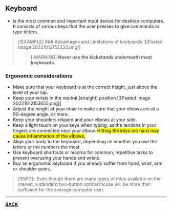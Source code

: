 ## Keyboard
- is the most common and important input device for desktop computers. It consists of various keys that the user presses to give commands or type letters.

>[!EXAMPLE] ### Advantages and Limitations of keyboards
>![[Pasted image 20221012152233.png]]
>> [!WARNING] **Never use the kickstands underneath most keyboards.**

### Ergonomic considerations
- Make sure that your keyboard is at the correct height, just above the level of your lap.
- Keep your wrists in the neutral (straight) position.![[Pasted image 20221012153655.png]]
- Adjust the height of your chair to make sure that your elbows are at a 90-degree angle, or more.
- Keep your shoulders relaxed and your elbows at your side.
- Keep a light touch on your keys when typing, as the tendons in your fingers are connected near your elbow. <mark class="hltr-lightred">Hitting the keys too hard may cause inflammation of the elbows.</mark>
- Align your body to the keyboard, depending on whether you use the letters or the numbers the most.
- Use keyboard shortcuts or macros for common, repetitive tasks to prevent overusing your hands and wrists.
- Buy an ergonomic keyboard if you already suffer from hand, wrist, arm or shoulder pains.

>[!INFO]-
>Even though there are many types of mice available on the market, a standard two-button optical mouse will be more than sufficient for the average computer user.

---
**[BACK](INTCOMMidtermCh2.md)**